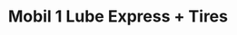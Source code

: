 ---
title: "Mobil 1 Lube Express + Tires"
url: /langley/mobil-1-lube-express-tires/
shop: car repair
---